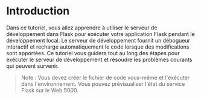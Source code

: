 # Introduction

Dans ce tutoriel, vous allez apprendre à utiliser le serveur de développement dans Flask pour exécuter votre application Flask pendant le développement local. Le serveur de développement fournit un débogueur interactif et recharge automatiquement le code lorsque des modifications sont apportées. Ce tutoriel vous guidera tout au long des étapes pour exécuter le serveur de développement et résoudre les problèmes courants qui peuvent survenir.

> Note : Vous devez créer le fichier de code vous-même et l'exécuter dans l'environnement. Vous pouvez prévisualiser l'état du service Flask sur le Web 5000.
